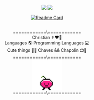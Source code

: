 <div align="center">



<img height="200em" src="https://github-readme-stats.vercel.app/api?username=pampzrd&show_icons=true&theme=buefy"/> <img height="200em" src="https://github-readme-stats.vercel.app/api/top-langs/?username=pampzrd&layout=donut&theme=buefy">

 [![Readme Card](https://github-readme-stats.vercel.app/api/pin/?username=pampzrd&repo=HTML-CSS_Babies&show_icons=true&theme=buefy)]([https://github.com/pampzrd/CyberProjects](https://github.com/pampzrd/HTML-CSS_Babies))
<!-- [![Readme Card](https://github-readme-stats.vercel.app/api/pin/?username=pampzrd&repo=Web&show_icons=true&theme=buefy)]([https://github.com/pampzrd/Web](https://github.com/pampzrd/Web))-->
</br>============\\============</br>
 Christian ✝️❤️🙏</br>
 Languages 🌎 Programming Languages 💻 </br>
 Cute things 🌸🐶 Chaves && Chapolin 📺🥸</br>
============\\============<br>
 <img align="center" src="coisito.gif" alt="uma cerejinha pulante chamada coisito.Eu que fiz." height="100em">
</br>
============\\============
</div>
